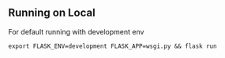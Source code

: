 ## Running on Local
For default running with development env
```
export FLASK_ENV=development FLASK_APP=wsgi.py && flask run
```
